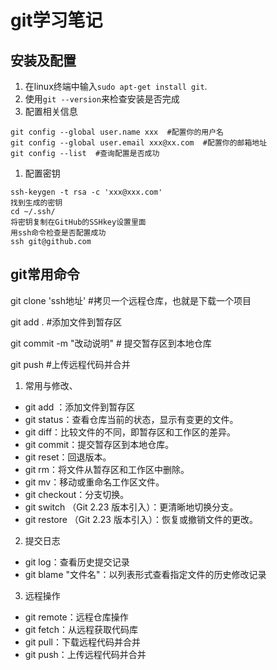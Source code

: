 # git学习笔记

## 安装及配置

1. 在linux终端中输入`sudo apt-get install git`.
2. 使用`git --version`来检查安装是否完成
3. 配置相关信息

```git
git config --global user.name xxx  #配置你的用户名
git config --global user.email xxx@xx.com  #配置你的邮箱地址
git config --list  #查询配置是否成功
```

1. 配置密钥

```git
ssh-keygen -t rsa -c 'xxx@xxx.com'
找到生成的密钥
cd ~/.ssh/
将密钥复制在GitHub的SSHkey设置里面
用ssh命令检查是否配置成功
ssh git@github.com
```

## git常用命令

git clone 'ssh地址' #拷贝一个远程仓库，也就是下载一个项目

git add .    #添加文件到暂存区

git commit -m "改动说明"  # 提交暂存区到本地仓库

git push    #上传远程代码并合并

1. 常用与修改、

- git add ：添加文件到暂存区
- git status：查看仓库当前的状态，显示有变更的文件。
- git diff：比较文件的不同，即暂存区和工作区的差异。
- git commit：提交暂存区到本地仓库。
- git reset：回退版本。
- git rm：将文件从暂存区和工作区中删除。
- git mv：移动或重命名工作区文件。
- git checkout：分支切换。
- git switch （Git 2.23 版本引入）：更清晰地切换分支。
- git restore （Git 2.23 版本引入）：恢复或撤销文件的更改。

2. 提交日志

- git log：查看历史提交记录
- git blame "文件名"：以列表形式查看指定文件的历史修改记录

3. 远程操作

- git remote：远程仓库操作
- git fetch：从远程获取代码库
- git pull：下载远程代码并合并
- git push：上传远程代码并合并
